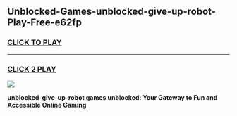 
## Unblocked-Games-unblocked-give-up-robot-Play-Free-e62fp
<h3>
<a href="https://premium76.site?title=unblocked-give-up-robot&ref=10A">CLICK TO PLAY</a></h3>
<hr>

<h3>
<a href="https://premium76.site?title=unblocked-give-up-robot&ref=10A">CLICK 2 PLAY</a>
  
</h3>

<a href="https://premium76.site?title=unblocked-give-up-robot&ref=10A"><img src="https://clearcache.store/games.png"></a>


**unblocked-give-up-robot games unblocked: Your Gateway to Fun and Accessible Online Gaming**
